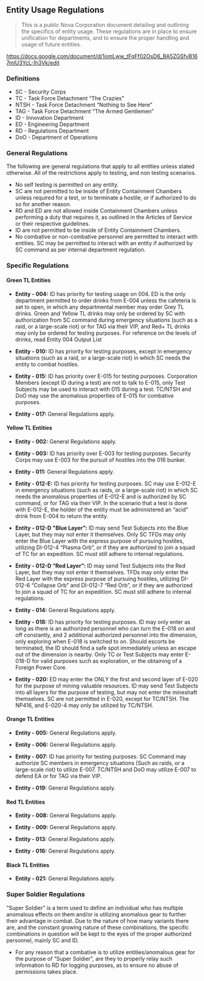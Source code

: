 ## Entity Usage Regulations

>This is a public Nova Corporation document detailing and outlining the specifics of entity usage. These regulations are in place to ensure unification for departments, and to ensure the proper handling and usage of future entities.

https://docs.google.com/document/d/1omLww_tFqFf02OsD6_BA5ZGSfyB167mlU3YcL-Ih3Vk/edit

### Definitions
* SC - Security Corps 
* TC - Task Force Detachment “The Crazies”
* NTSH - Task Force Detachment “Nothing to See Here”
* TAG - Task Force Detachment “The Armed Gentlemen”
* ID - Innovation Department
* ED - Engineering Department
* RD - Regulations Department
* DoO - Department of Operations


### General Regulations
The following are general regulations that apply to all entities unless stated otherwise.  All of the restrictions apply to testing, and non testing scenarios.
* No self testing is permitted on any entity.
* SC are not permitted to be inside of Entity Containment Chambers unless required for a test, or to terminate a hostile, or if authorized to do so for another reason.
* RD and ED are not allowed inside Containment Chambers unless performing a duty that requires it, as outlined in the Articles of Service or their respective guidelines.
* ID are not permitted to be inside of Entity Containment Chambers.
* No combative or non-combative personnel are permitted to interact with entities. SC may be permitted to interact with an entity if authorized by SC command as per internal department regulation.


### Specific Regulations

#### Green TL Entities

* **Entity - 004:** ID has priority for testing usage on 004. ED is the only department permitted to order drinks from E-004 unless the cafeteria is set to open, in which any departmental member may order Grey TL drinks. Green and Yellow TL drinks may only be ordered by SC with authorization from SC command during emergency situations (such as a raid, or a large-scale riot) or for TAG via their VIP, and Red+ TL drinks may only be ordered for testing purposes. For reference on the levels of drinks, read Entity 004 Output List

* **Entity - 010:** ID has priority for testing purposes, except in emergency situations (such as a raid, or a large-scale riot) in which SC needs the entity to combat hostiles.

* **Entity - 015:** ID has priority over E-015 for testing purposes. Corporation Members (except ID during a test) are not to talk to E-015, only Test Subjects may be used to interact with 015 during a test. TC/NTSH and DoO may use the anomalous properties of E-015 for combative purposes.

* **Entity - 017:** General Regulations apply.


#### Yellow TL Entities

* **Entity - 002:** General Regulations apply.

* **Entity - 003:** ID has priority over E-003 for testing purposes. Security Corps may use E-003 for the pursuit of hostiles into the 016 bunker.

* **Entity - 011:** General Regulations apply.

* **Entity - 012-E:** ID has priority for testing purposes. SC may use E-012-E in emergency situations (such as raids, or a large-scale riot) in which SC needs the anomalous properties of E-012-E and is authorized by SC command, or for TAG via their VIP. In the scenario that a test is done with E-012-E, the holder of the entity must be administered an “acid” drink from E-004 to return the entity.

* **Entity - 012-D "Blue Layer”:** ID may send Test Subjects into the Blue Layer, but they may not enter it themselves. Only SC TFDs may only enter the Blue Layer with the express purpose of pursuing hostiles, utilizing DI-012-4 “Plasma Orb”, or if they are authorized to join a squad of TC for an expedition. SC must still adhere to internal regulations.

* **Entity - 012-D “Red Layer”:** ID may send Test Subjects into the Red Layer, but they may not enter it themselves. TFDs may only enter the Red Layer with the express purpose of pursuing hostiles, utilizing DI-012-6 “Collapse Orb” and DI-012-7 “Red Orb”, or if they are authorized to join a squad of TC for an expedition. SC must still adhere to internal regulations.

* **Entity - 014:** General Regulations apply.

* **Entity - 018:** ID has priority for testing purposes. ID may only enter as long as there is an authorized personnel who can turn the E-018 on and off constantly, and 2 additional authorized personnel into the dimension, only exploring when E-018 is switched to on. Should escorts be terminated, the ID should find a safe spot immediately unless an escape out of the dimension is nearby. Only TC or Test Subjects may enter E-018-D for valid purposes such as exploration, or the obtaining of a Foreign Power Core. 

* **Entity - 020:** ED may enter the ONLY the first and second layer of E-020 for the purpose of mining valuable resources. ID may send Test Subjects into all layers for the purpose of testing, but may not enter the mineshaft themselves. SC are not permitted in E-020, except for TC/NTSH. The NP416, and E-020-4 may only be utilized by TC/NTSH.


#### Orange TL Entities

* **Entity - 005:** General Regulations apply. 

* **Entity - 006:** General Regulations apply.

* **Entity - 007:** ID has priority for testing purposes. SC Command may authorize SC members in emergency situations (Such as raids, or a large-scale riot) to utilize E-007. TC/NTSH and DoO may utilize E-007 to defend EA or for TAG via their VIP. 

* **Entity - 019:** General Regulations apply.


#### Red TL Entities

* **Entity - 008:** General Regulations apply.

* **Entity - 009:** General Regulations apply.

* **Entity - 013:** General Regulations apply.

* **Entity - 016:** General Regulations apply.


#### Black TL Entities

* **Entity - 021:** General Regulations apply.


### Super Soldier Regulations
“Super Soldier” is a term used to define an individual who has multiple anomalous effects on them and/or is utilizing anomalous gear to further their advantage in combat. Due to the nature of how many variants there are, and the constant growing nature of these combinations, the specific combinations in question will be kept to the eyes of the proper authorized personnel, mainly SC and ID.

* For any reason that a combative is to utilize entities/anomalous gear for the purpose of “Super Soldier", are they to properly relay such information to RD for logging purposes, as to ensure no abuse of permissions takes place.

